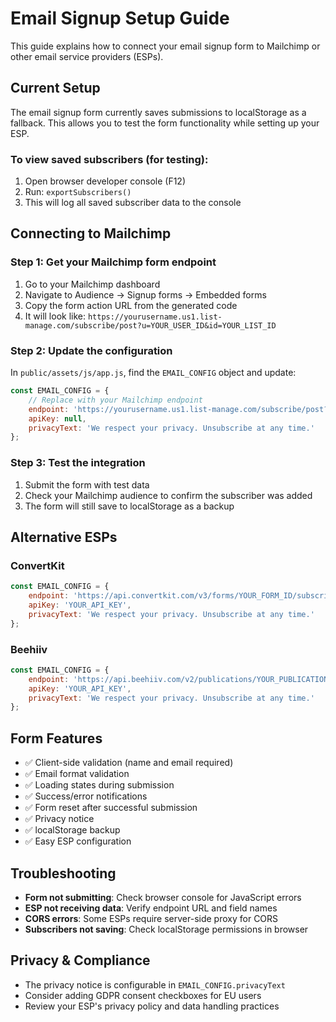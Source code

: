 # Email Signup Setup Guide

This guide explains how to connect your email signup form to Mailchimp or other email service providers (ESPs).

## Current Setup

The email signup form currently saves submissions to localStorage as a fallback. This allows you to test the form functionality while setting up your ESP.

### To view saved subscribers (for testing):

1. Open browser developer console (F12)
2. Run: `exportSubscribers()`
3. This will log all saved subscriber data to the console

## Connecting to Mailchimp

### Step 1: Get your Mailchimp form endpoint

1. Go to your Mailchimp dashboard
2. Navigate to Audience → Signup forms → Embedded forms
3. Copy the form action URL from the generated code
4. It will look like: `https://yourusername.us1.list-manage.com/subscribe/post?u=YOUR_USER_ID&id=YOUR_LIST_ID`

### Step 2: Update the configuration

In `public/assets/js/app.js`, find the `EMAIL_CONFIG` object and update:

```javascript
const EMAIL_CONFIG = {
    // Replace with your Mailchimp endpoint
    endpoint: 'https://yourusername.us1.list-manage.com/subscribe/post?u=YOUR_USER_ID&id=YOUR_LIST_ID',
    apiKey: null,
    privacyText: 'We respect your privacy. Unsubscribe at any time.'
};
```

### Step 3: Test the integration

1. Submit the form with test data
2. Check your Mailchimp audience to confirm the subscriber was added
3. The form will still save to localStorage as a backup

## Alternative ESPs

### ConvertKit

```javascript
const EMAIL_CONFIG = {
    endpoint: 'https://api.convertkit.com/v3/forms/YOUR_FORM_ID/subscribe',
    apiKey: 'YOUR_API_KEY',
    privacyText: 'We respect your privacy. Unsubscribe at any time.'
};
```

### Beehiiv

```javascript
const EMAIL_CONFIG = {
    endpoint: 'https://api.beehiiv.com/v2/publications/YOUR_PUBLICATION_ID/subscriptions',
    apiKey: 'YOUR_API_KEY',
    privacyText: 'We respect your privacy. Unsubscribe at any time.'
};
```

## Form Features

- ✅ Client-side validation (name and email required)
- ✅ Email format validation
- ✅ Loading states during submission
- ✅ Success/error notifications
- ✅ Form reset after successful submission
- ✅ Privacy notice
- ✅ localStorage backup
- ✅ Easy ESP configuration

## Troubleshooting

- **Form not submitting**: Check browser console for JavaScript errors
- **ESP not receiving data**: Verify endpoint URL and field names
- **CORS errors**: Some ESPs require server-side proxy for CORS
- **Subscribers not saving**: Check localStorage permissions in browser

## Privacy & Compliance

- The privacy notice is configurable in `EMAIL_CONFIG.privacyText`
- Consider adding GDPR consent checkboxes for EU users
- Review your ESP's privacy policy and data handling practices
